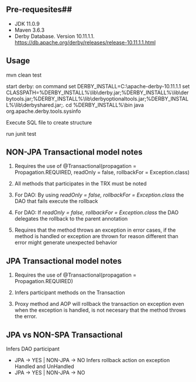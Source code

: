 ## Pre-requesites##
- JDK 11.0.9
- Maven 3.6.3
- Derby Database. Version 10.11.1.1. https://db.apache.org/derby/releases/release-10.11.1.1.html

## Usage ##
mvn clean test

start derby:
on command
set DERBY_INSTALL=C:\apache-derby-10.11.1.1
set CLASSPATH=%DERBY_INSTALL%\lib\derby.jar;%DERBY_INSTALL%\lib\derbytools.jar;%DERBY_INSTALL%\lib\derbyoptionaltools.jar;%DERBY_INSTALL%\lib\derbyshared.jar;.
cd %DERBY_INSTALL%\bin
java org.apache.derby.tools.sysinfo

Execute SQL file to create structure

run junit test


## NON-JPA Transactional model notes ##

1. Requires the use of @Transactional(propagation = Propagation.REQUIRED, readOnly = false, rollbackFor = Exception.class)

2. All methods that participates in the TRX must be noted

3. For DAO: By using *readOnly = false, rollbackFor = Exception.class* the DAO that fails execute the rollback

4. For DAO: If *readOnly = false, rollbackFor = Exception.class* the DAO delegates the rollback to the parent annotation

5. Requires that the method throws an exception in error cases, if the method is handled or exception are thrown for reason different than error might generate unexpected behavior 


## JPA Transactional model notes ##

1. Requires the use of @Transactional(propagation = Propagation.REQUIRED)

2. Infers participant methods on the Transaction

3. Proxy method and AOP will rollback the transaction on exception even when the exception is handled, is not necesary that the method throws the error.


## JPA vs NON-SPA Transactional ##
Infers DAO participant
 - JPA -> YES | NON-JPA -> NO
Infers rollback action on exception Handled and UnHandled
 - JPA -> YES | NON-JPA -> NO
